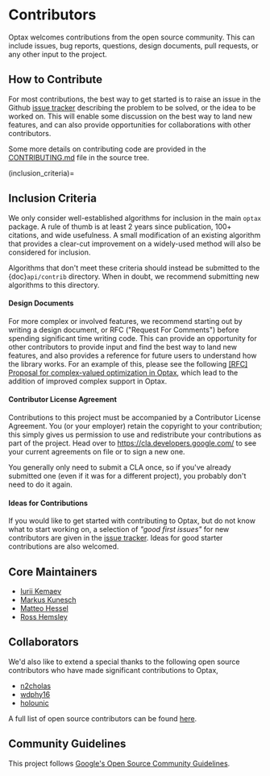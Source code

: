 # Contributors

Optax welcomes contributions from the open source community. This can include
issues, bug reports, questions, design documents, pull requests, or any other
input to the project.

## How to Contribute

For most contributions, the best way to get started is to raise an issue in the
Github [issue tracker](https://github.com/deepmind/optax/issues) describing the
problem to be solved, or the idea to be worked on. This will enable some
discussion on the best way to land new features, and can also provide
opportunities for collaborations with other contributors.

Some more details on contributing code are provided in the
[CONTRIBUTING.md](https://github.com/deepmind/optax/blob/main/CONTRIBUTING.md)
file in the source tree.


(inclusion_criteria)=
## Inclusion Criteria

We only consider well-established algorithms for inclusion in the main `optax`
package. A rule of thumb is at least 2 years since publication, 100+ citations,
and wide usefulness. A small modification of an existing algorithm that provides
a clear-cut improvement on a widely-used method will also be considered for
inclusion.

Algorithms that don't meet these criteria should instead be submitted to the
{doc}`api/contrib` directory. When in doubt, we recommend submitting new
algorithms to this directory.


#### Design Documents

For more complex or involved features, we recommend starting out by writing a
design document, or RFC ("Request For Comments") before spending significant
time writing code. This can provide an opportunity for other contributors to
provide input and find the best way to land new features, and also provides a
reference for future users to understand how the library works. For an example
of this, please see the following
[[RFC] Proposal for complex-valued optimization in Optax](https://gist.github.com/wdphy16/118aef6fb5f82c49790d7678cf87da29),
which lead to the addition of improved complex support in Optax.

#### Contributor License Agreement

Contributions to this project must be accompanied by a Contributor License
Agreement. You (or your employer) retain the copyright to your contribution;
this simply gives us permission to use and redistribute your contributions as
part of the project. Head over to <https://cla.developers.google.com/> to see
your current agreements on file or to sign a new one.

You generally only need to submit a CLA once, so if you've already submitted one
(even if it was for a different project), you probably don't need to do it
again.

#### Ideas for Contributions

If you would like to get started with contributing to Optax, but do not know
what to start working on, a selection of *"good first issues"* for new
contributors are given in the
[issue tracker](https://github.com/deepmind/optax/issues?q=is%3Aopen+is%3Aissue+label%3A%22good+first+issue).
Ideas for good starter contributions are also welcomed.

## Core Maintainers

*   [Iurii Kemaev](https://github.com/hbq1)
*   [Markus Kunesch](https://github.com/mkunesch)
*   [Matteo Hessel](https://github.com/mtthss)
*   [Ross Hemsley](https://github.com/rosshemsley)

## Collaborators

We'd also like to extend a special thanks to the following open source
contributors who have made significant contributions to Optax,

*   [n2cholas](https://github.com/n2cholas)
*   [wdphy16](https://github.com/wdphy16)
*   [holounic](https://github.com/holounic)

A full list of open source contributors can be found
[here](https://github.com/deepmind/optax/graphs/contributors).

## Community Guidelines

This project follows
[Google's Open Source Community Guidelines](https://opensource.google.com/conduct/).
